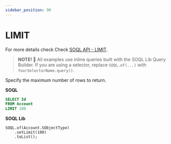 ```yaml
---
sidebar_position: 90
---
```


# LIMIT

For more details check Check [SOQL API - LIMIT](../../api/standard-soql/soql.md#limit).

> **NOTE! 🚨**
> All examples use inline queries built with the SOQL Lib Query Builder.
> If you are using a selector, replace `SOQL.of(...)` with `YourSelectorName.query()`.

Specify the maximum number of rows to return.

**SOQL**

```sql
SELECT Id
FROM Account
LIMIT 100
```

**SOQL Lib**

```apex
SOQL.of(Account.SObjectType)
    .setLimit(100)
    .toList();
```
